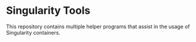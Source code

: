 # Singularity Tools

This repository contains multiple helper programs that assist in the usage of Singularity containers.